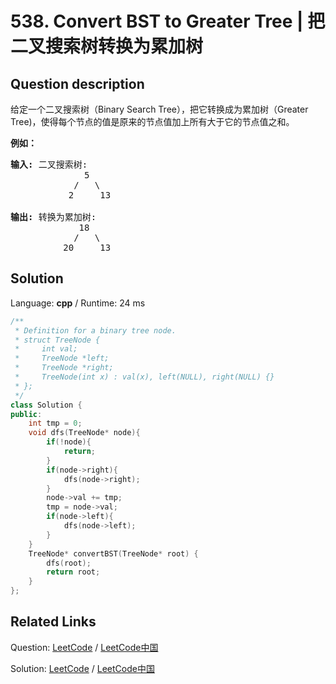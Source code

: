 # 538. Convert BST to Greater Tree | 把二叉搜索树转换为累加树

## Question description

<!--If you want to use the English description, use <p>Given a Binary Search Tree (BST), convert it to a Greater Tree such that every key of the original BST is changed to the original key plus sum of all keys greater than the original key in BST.</p>

<p>
<b>Example:</b>
<pre>
<b>Input:</b> The root of a Binary Search Tree like this:
              5
            /   \
           2     13

<b>Output:</b> The root of a Greater Tree like this:
             18
            /   \
          20     13
</pre>
</p> instead-->
<p>给定一个二叉搜索树（Binary Search Tree），把它转换成为累加树（Greater Tree)，使得每个节点的值是原来的节点值加上所有大于它的节点值之和。</p>

<p><strong>例如：</strong></p>

<pre>
<strong>输入:</strong> 二叉搜索树:
              5
            /   \
           2     13

<strong>输出:</strong> 转换为累加树:
             18
            /   \
          20     13
</pre>




## Solution

Language: **cpp**  /  Runtime: 24 ms

```cpp
/**
 * Definition for a binary tree node.
 * struct TreeNode {
 *     int val;
 *     TreeNode *left;
 *     TreeNode *right;
 *     TreeNode(int x) : val(x), left(NULL), right(NULL) {}
 * };
 */
class Solution {
public:
    int tmp = 0;
    void dfs(TreeNode* node){
        if(!node){
            return;
        }
        if(node->right){
            dfs(node->right);
        }
        node->val += tmp;
        tmp = node->val;
        if(node->left){
            dfs(node->left);
        }
    }
    TreeNode* convertBST(TreeNode* root) {
        dfs(root);
        return root;
    }
};
```



## Related Links

Question: [LeetCode](https://leetcode.com/problems/convert-bst-to-greater-tree/description/)  /  [LeetCode中国](https://leetcode-cn.com/problems/convert-bst-to-greater-tree/description/)

Solution: [LeetCode](https://leetcode.com/articles/convert-bst-to-greater-tree/)  /  [LeetCode中国](https://leetcode-cn.com/articles/convert-bst-to-greater-tree/)